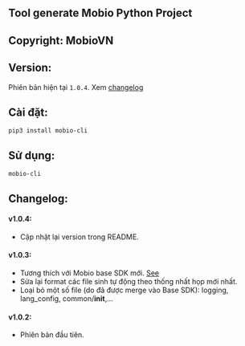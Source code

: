 ## Tool generate Mobio Python Project

## Copyright: MobioVN

## Version:

Phiên bản hiện tại `1.0.4`. Xem [changelog](#Changlog)

## Cài đặt:

`pip3 install mobio-cli`

## Sử dụng:

`mobio-cli`

## Changelog:

#### v1.0.4:
* Cập nhật lại version trong README.

#### v1.0.3:
* Tương thích với Mobio base SDK mới. [See](https://pypi.org/project/mobio-base-sdk/1.0.12/)
* Sửa lại format các file sinh tự động theo thống nhất họp mới nhất.
* Loại bỏ một số file (do đã được merge vào Base SDK): logging, lang_config, common/__init__,...

#### v1.0.2:
* Phiên bản đầu tiên.